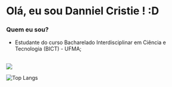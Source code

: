 # Olá, eu sou Danniel Cristie ! :D

### Quem eu sou?

 - Estudante do curso Bacharelado Interdisciplinar em Ciência e Tecnologia (BICT)  - UFMA;

<br>
<a href = "https://www.linkedin.com/in/dannielcristie/"><img src="https://img.shields.io/badge/LinkedIn-0077B5?style=for-the-badge&logo=linkedin&logoColor=white" target="_blank"></a>
<br>

![Top Langs](https://github-readme-stats-git-masterrstaa-rickstaa.vercel.app/api/top-langs/?username=dannielcristie&bg_color=000&border_color=30A3DC&title_color=E94D5F&text_color=FFF)
